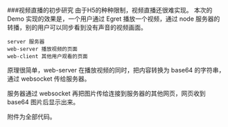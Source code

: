 ###视频直播的初步研究
由于H5的种种限制，视频直播还很难实现。
本次的 Demo 实现的效果是，一个用户通过 Egret 播放一个视频，通过 node 服务器的转播，别的用户可以同步看到没有声音的视频画面。
~~~
server 服务器
web-server 播放视频的页面
web-client 其他用户观看的页面
~~~

原理很简单，web-server 在播放视频的同时，把内容转换为 base64 的字符串，通过 websocket 传给服务器。

服务器通过 websocket 再把图片传给连接到服务器的其他网页，网页收到 base64 图片后显示出来。

附件为全部代码。

